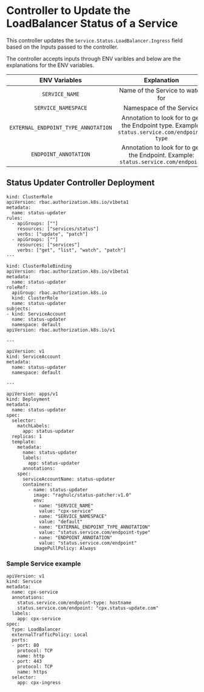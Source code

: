 # Controller to Update the LoadBalancer Status of a Service

This controller updates the `Service.Status.LoadBalancer.Ingress` field based on the Inputs passed to the controller.

The controller accepts inputs through ENV varibles and below are the explanations for the ENV variables.

| ENV Variables          		| Explanation           								       | Possible Values |
| :-----------------------------------:	| :------------------------------------------------------------------------------------------: | :-------------: |
| `SERVICE_NAME` 	 		| Name of the Service to watch for                                                             |
| `SERVICE_NAMESPACE`    		| Namespace of the Service                                                                     |
| `EXTERNAL_ENDPOINT_TYPE_ANNOTATION`   | Annotation to look for to get the Endpoint type. Example: `status.service.com/endpoint-type` | Values can be `ip`/`hostname`
| `ENDPOINT_ANNOTATION` 		| Annotation to look for to get the Endpoint. Example: `status.service.com/endpoint`           | Values can be any valid IP or any valid Hostname depending on the `EXTERNAL_ENDPOINT_TYPE_ANNOTATION` | 

## Status Updater Controller Deployment

```
kind: ClusterRole
apiVersion: rbac.authorization.k8s.io/v1beta1
metadata:
  name: status-updater
rules:
  - apiGroups: [""]
    resources: ["services/status"]
    verbs: ["update", "patch"]
  - apiGroups: [""]
    resources: ["services"]
    verbs: ["get", "list", "watch", "patch"]
---

kind: ClusterRoleBinding
apiVersion: rbac.authorization.k8s.io/v1beta1
metadata:
  name: status-updater
roleRef:
  apiGroup: rbac.authorization.k8s.io
  kind: ClusterRole
  name: status-updater
subjects:
- kind: ServiceAccount
  name: status-updater
  namespace: default
apiVersion: rbac.authorization.k8s.io/v1

---

apiVersion: v1
kind: ServiceAccount
metadata:
  name: status-updater
  namespace: default

---

apiVersion: apps/v1
kind: Deployment
metadata:
  name: status-updater
spec:
  selector:
    matchLabels:
      app: status-updater
  replicas: 1
  template:
    metadata:
      name: status-updater
      labels:
        app: status-updater
      annotations:
    spec:
      serviceAccountName: status-updater
      containers:
        - name: status-updater
          image: "raghulc/status-patcher:v1.0"
          env:
          - name: "SERVICE_NAME"
            value: "cpx-service"
          - name: "SERVICE_NAMESPACE"
            value: "default"
          - name: "EXTERNAL_ENDPOINT_TYPE_ANNOTATION"
            value: "status.service.com/endpoint-type"
          - name: "ENDPOINT_ANNOTATION"
            value: "status.service.com/endpoint"
          imagePullPolicy: Always
```

### Sample Service example

```
apiVersion: v1
kind: Service
metadata:
  name: cpx-service
  annotations:
    status.service.com/endpoint-type: hostname
    status.service.com/endpoint: "cpx.status-update.com"
  labels:
    app: cpx-service
spec:
  type: LoadBalancer
  externalTrafficPolicy: Local
  ports:
  - port: 80
    protocol: TCP
    name: http
  - port: 443
    protocol: TCP
    name: https
  selector:
    app: cpx-ingress
```

